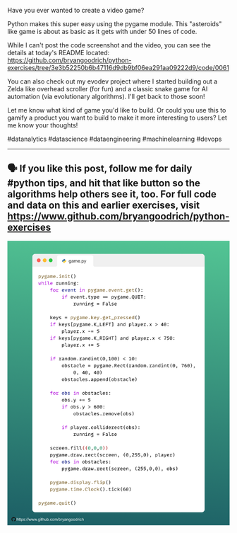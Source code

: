 ﻿Have you ever wanted to create a video game? 

Python makes this super easy using the pygame module. This "asteroids" like game is about as basic as it gets with under 50 lines of code.

While I can't post the code screenshot and the video, you can see the details at today's README located: https://github.com/bryangoodrich/python-exercises/tree/3e3b52250b6b47116d9db9bf06ea291aa09222d9/code/0061

You can also check out my evodev project where I started building out a Zelda like overhead scroller (for fun) and a classic snake game for AI automation (via evolutionary algorithms). I'll get back to those soon! 

Let me know what kind of game you'd like to build. Or could you use this to gamify a product you want to build to make it more interesting to users? Let me know your thoughts!

#datanalytics #datascience #dataengineering #machinelearning #devops

------
🗣 If you like this post, follow me for daily #python tips, and hit that like button so the algorithms help others see it, too. For full code and data on this and earlier exercises, visit https://www.github.com/bryangoodrich/python-exercises
------

<img src="../../static/0061.png" />

